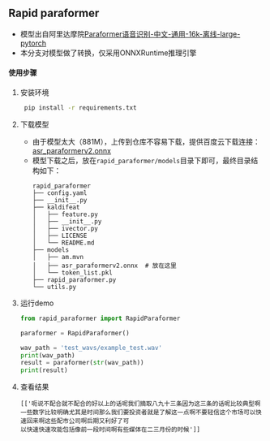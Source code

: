 ## Rapid paraformer
- 模型出自阿里达摩院[Paraformer语音识别-中文-通用-16k-离线-large-pytorch](https://www.modelscope.cn/models/damo/speech_paraformer-large_asr_nat-zh-cn-16k-common-vocab8404-pytorch/summary)
- 本分支对模型做了转换，仅采用ONNXRuntime推理引擎


#### 使用步骤
1. 安装环境
   ```bash
    pip install -r requirements.txt
   ```
2. 下载模型
   - 由于模型太大（881M），上传到仓库不容易下载，提供百度云下载连接：[asr_paraformerv2.onnx](https://pan.baidu.com/s/1-nEf2eUpkzlcRqiYEwub2A?pwd=dcr3)
   - 模型下载之后，放在`rapid_paraformer/models`目录下即可，最终目录结构如下：
        ```text
        rapid_paraformer
        ├── config.yaml
        ├── __init__.py
        ├── kaldifeat
        │   ├── feature.py
        │   ├── __init__.py
        │   ├── ivector.py
        │   ├── LICENSE
        │   └── README.md
        ├── models
        │   ├── am.mvn
        │   ├── asr_paraformerv2.onnx  # 放在这里
        │   └── token_list.pkl
        ├── rapid_paraformer.py
        └── utils.py
        ```

3. 运行demo
    ```python
    from rapid_paraformer import RapidParaformer

    paraformer = RapidParaformer()

    wav_path = 'test_wavs/example_test.wav'
    print(wav_path)
    result = paraformer(str(wav_path))
    print(result)
    ```
4. 查看结果
   ```text
   [['呃说不配合就不配合的好以上的话呢我们摘取八九十三条因为这三条的话呢比较典型啊一些数字比较明确尤其是时间那么我们要投资者就是了解这一点啊不要轻信这个市场可以快速回来啊这些配市公司啊后期又利好了可
   以快速快速攻能包括像前一段时间啊有些媒体在二三月份的时候']]
   ```